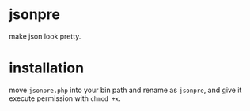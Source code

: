 # jsonpre
make json look pretty.
# installation
move `jsonpre.php` into your bin path and rename as `jsonpre`, and give it execute permission with `chmod +x`.
